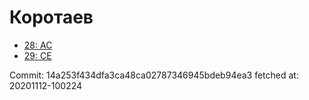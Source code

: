 # Коротаев
- [28: AC](28.md)
- [29: CE](29.md)

Commit: 14a253f434dfa3ca48ca02787346945bdeb94ea3
 fetched at: 20201112-100224
